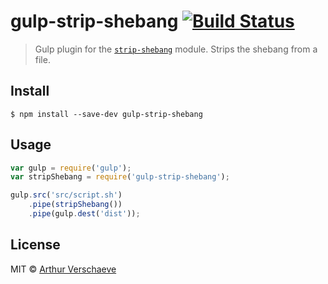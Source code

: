 # gulp-strip-shebang [![Build Status](https://travis-ci.org/arthurvr/gulp-strip-shebang.svg?branch=master)](https://travis-ci.org/arthurvr/gulp-strip-shebang)

> Gulp plugin for the [`strip-shebang`](https://github.com/sindresorhus/strip-shebang) module. Strips the shebang from a file.


## Install

```
$ npm install --save-dev gulp-strip-shebang
```


## Usage

```js
var gulp = require('gulp');
var stripShebang = require('gulp-strip-shebang');

gulp.src('src/script.sh')
	.pipe(stripShebang())
	.pipe(gulp.dest('dist'));
```


## License

MIT © [Arthur Verschaeve](http://arthurverschaeve.be)
